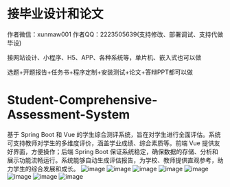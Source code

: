 # 接毕业设计和论文
作者微信：xunmaw001  作者QQ：2223505639(支持修改、部署调试、支持代做毕设)

接网站设计、小程序、H5、APP、各种系统等，单片机、嵌入式也可以做

选题+开题报告+任务书+程序定制+安装测试+论文+答辩PPT都可以做
# Student-Comprehensive-Assessment-System
基于 Spring Boot 和 Vue 的学生综合测评系统，旨在对学生进行全面评估。系统可支持教师对学生的多维度评价，涵盖学业成绩、综合素质等。前端 Vue 提供友好界面，方便操作；后端 Spring Boot 保证系统稳定，确保数据的存储、分析和展示功能流畅运行。系统能够自动生成评估报告，为学校、教师提供直观参考，助力学生的综合发展和成长。
![image](https://github.com/user-attachments/assets/af44b856-4348-4615-8875-858f5bff902d)
![image](https://github.com/user-attachments/assets/efb2ea4e-ecc6-4848-897e-593aab836eac)
![image](https://github.com/user-attachments/assets/2d17a2ad-6437-49d5-b395-38fee23db3ff)
![image](https://github.com/user-attachments/assets/74d33d81-db54-429e-824e-3d3fd9b65c53)
![image](https://github.com/user-attachments/assets/4e8ba188-2fc5-4a9a-88a6-de4584f4e1ab)
![image](https://github.com/user-attachments/assets/9d96191f-1a9d-4565-8cb7-0388f2bf2e5b)
![image](https://github.com/user-attachments/assets/3d708d87-3511-41d2-940c-d8daa193b5b1)
![image](https://github.com/user-attachments/assets/f24d2df8-6fb6-4b2d-ae80-ef7ae4e1e33c)
